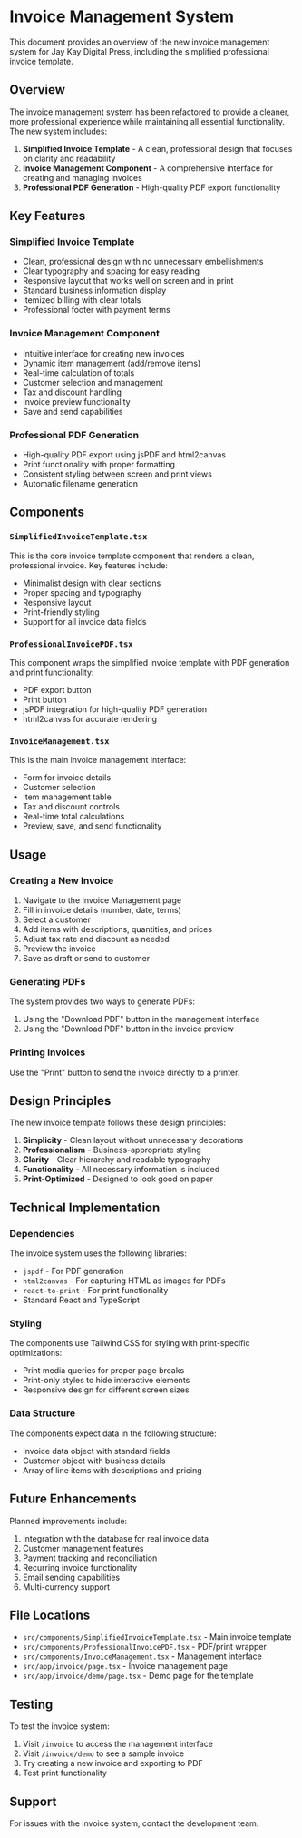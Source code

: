 # Invoice Management System

This document provides an overview of the new invoice management system for Jay Kay Digital Press, including the simplified professional invoice template.

## Overview

The invoice management system has been refactored to provide a cleaner, more professional experience while maintaining all essential functionality. The new system includes:

1. **Simplified Invoice Template** - A clean, professional design that focuses on clarity and readability
2. **Invoice Management Component** - A comprehensive interface for creating and managing invoices
3. **Professional PDF Generation** - High-quality PDF export functionality

## Key Features

### Simplified Invoice Template
- Clean, professional design with no unnecessary embellishments
- Clear typography and spacing for easy reading
- Responsive layout that works well on screen and in print
- Standard business information display
- Itemized billing with clear totals
- Professional footer with payment terms

### Invoice Management Component
- Intuitive interface for creating new invoices
- Dynamic item management (add/remove items)
- Real-time calculation of totals
- Customer selection and management
- Tax and discount handling
- Invoice preview functionality
- Save and send capabilities

### Professional PDF Generation
- High-quality PDF export using jsPDF and html2canvas
- Print functionality with proper formatting
- Consistent styling between screen and print views
- Automatic filename generation

## Components

### `SimplifiedInvoiceTemplate.tsx`
This is the core invoice template component that renders a clean, professional invoice. Key features include:
- Minimalist design with clear sections
- Proper spacing and typography
- Responsive layout
- Print-friendly styling
- Support for all invoice data fields

### `ProfessionalInvoicePDF.tsx`
This component wraps the simplified invoice template with PDF generation and print functionality:
- PDF export button
- Print button
- jsPDF integration for high-quality PDF generation
- html2canvas for accurate rendering

### `InvoiceManagement.tsx`
This is the main invoice management interface:
- Form for invoice details
- Customer selection
- Item management table
- Tax and discount controls
- Real-time total calculations
- Preview, save, and send functionality

## Usage

### Creating a New Invoice
1. Navigate to the Invoice Management page
2. Fill in invoice details (number, date, terms)
3. Select a customer
4. Add items with descriptions, quantities, and prices
5. Adjust tax rate and discount as needed
6. Preview the invoice
7. Save as draft or send to customer

### Generating PDFs
The system provides two ways to generate PDFs:
1. Using the "Download PDF" button in the management interface
2. Using the "Download PDF" button in the invoice preview

### Printing Invoices
Use the "Print" button to send the invoice directly to a printer.

## Design Principles

The new invoice template follows these design principles:
1. **Simplicity** - Clean layout without unnecessary decorations
2. **Professionalism** - Business-appropriate styling
3. **Clarity** - Clear hierarchy and readable typography
4. **Functionality** - All necessary information is included
5. **Print-Optimized** - Designed to look good on paper

## Technical Implementation

### Dependencies
The invoice system uses the following libraries:
- `jspdf` - For PDF generation
- `html2canvas` - For capturing HTML as images for PDFs
- `react-to-print` - For print functionality
- Standard React and TypeScript

### Styling
The components use Tailwind CSS for styling with print-specific optimizations:
- Print media queries for proper page breaks
- Print-only styles to hide interactive elements
- Responsive design for different screen sizes

### Data Structure
The components expect data in the following structure:
- Invoice data object with standard fields
- Customer object with business details
- Array of line items with descriptions and pricing

## Future Enhancements

Planned improvements include:
1. Integration with the database for real invoice data
2. Customer management features
3. Payment tracking and reconciliation
4. Recurring invoice functionality
5. Email sending capabilities
6. Multi-currency support

## File Locations

- `src/components/SimplifiedInvoiceTemplate.tsx` - Main invoice template
- `src/components/ProfessionalInvoicePDF.tsx` - PDF/print wrapper
- `src/components/InvoiceManagement.tsx` - Management interface
- `src/app/invoice/page.tsx` - Invoice management page
- `src/app/invoice/demo/page.tsx` - Demo page for the template

## Testing

To test the invoice system:
1. Visit `/invoice` to access the management interface
2. Visit `/invoice/demo` to see a sample invoice
3. Try creating a new invoice and exporting to PDF
4. Test print functionality

## Support

For issues with the invoice system, contact the development team.